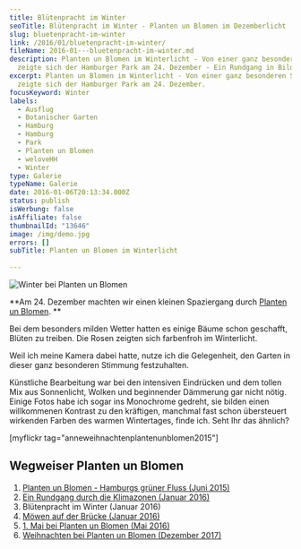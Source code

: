 ```yaml
---
title: Blütenpracht im Winter
seoTitle: Blütenpracht im Winter - Planten un Blomen im Dezemberlicht
slug: bluetenpracht-im-winter
link: /2016/01/bluetenpracht-im-winter/
fileName: 2016-01---bluetenpracht-im-winter.md
description: Planten un Blomen im Winterlicht - Von einer ganz besonderen Seite
  zeigte sich der Hamburger Park am 24. Dezember - Ein Rundgang in Bildern.
excerpt: Planten un Blomen im Winterlicht - Von einer ganz besonderen Seite
  zeigte sich der Hamburger Park am 24. Dezember.
focusKeyword: Winter
labels:
  - Ausflug
  - Botanischer Garten
  - Hamburg
  - Hamburg
  - Park
  - Planten un Blomen
  - weloveHH
  - Winter
type: Galerie
typeName: Galerie
date: 2016-01-06T20:13:34.000Z
status: publish
isWerbung: false
isAffiliate: false
thumbnailId: "13646"
image: /img/demo.jpg
errors: []
subTitle: Planten un Blomen im Winterlicht
  
---
```


![Winter bei Planten un Blomen](http://cardamonchai.com/wp-content/uploads/2016/01/23568568724_f673694ce4_z-640x427.jpg)

**Am 24. Dezember machten wir einen kleinen Spaziergang durch
[Planten un Blomen](/2015/06/planten-un-blomen/). **

Bei dem besonders milden Wetter hatten es einige Bäume schon geschafft, Blüten
zu treiben. Die Rosen zeigten sich farbenfroh im Winterlicht.

Weil ich meine Kamera dabei hatte, nutze ich die Gelegenheit, den Garten in
dieser ganz besonderen Stimmung festzuhalten.

Künstliche Bearbeitung war bei den intensiven Eindrücken und dem tollen Mix aus
Sonnenlicht, Wolken und beginnender Dämmerung gar nicht nötig. Einige Fotos habe
ich sogar ins Monochrome gedreht, sie bilden einen willkommenen Kontrast zu den
kräftigen, manchmal fast schon übersteuert wirkenden Farben des warmen
Wintertages, finde ich. Seht Ihr das ähnlich?

[myflickr tag="anneweihnachtenplantenunblomen2015"]

## Wegweiser Planten un Blomen

1.  [Planten un Blomen - Hamburgs grüner Fluss (Juni 2015)](/2015/06/planten-un-blomen/)
    [](/2016/01/ein-rundgang-durch-die-klimazonen-zum-neuen-jahr/)
1.  [Ein Rundgang durch die Klimazonen (Januar 2016)](/2016/01/ein-rundgang-durch-die-klimazonen-zum-neuen-jahr/)
1.  Blütenpracht im Winter (Januar 2016)
1.  [Möwen auf der Brücke (Januar 2016)](/2016/01/moewen-auf-der-bruecke/)
1.  [1. Mai bei Planten un Blomen (Mai 2016)](/2016/05/1-mai-bei-planten-un-blomen/)
1.  [Weihnachten bei Planten un Blomen (Dezember 2017)](/2017/12/weihnachten-bei-planten-un-blomen/)

  